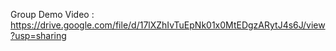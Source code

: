 Group Demo Video : https://drive.google.com/file/d/17lXZhIvTuEpNk01x0MtEDgzARytJ4s6J/view?usp=sharing
